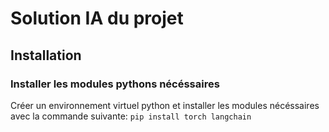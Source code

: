 # Solution IA du projet

## Installation

### Installer les modules pythons nécéssaires

Créer un environnement virtuel python et installer les modules nécéssaires avec la commande suivante:
`pip install torch langchain`
